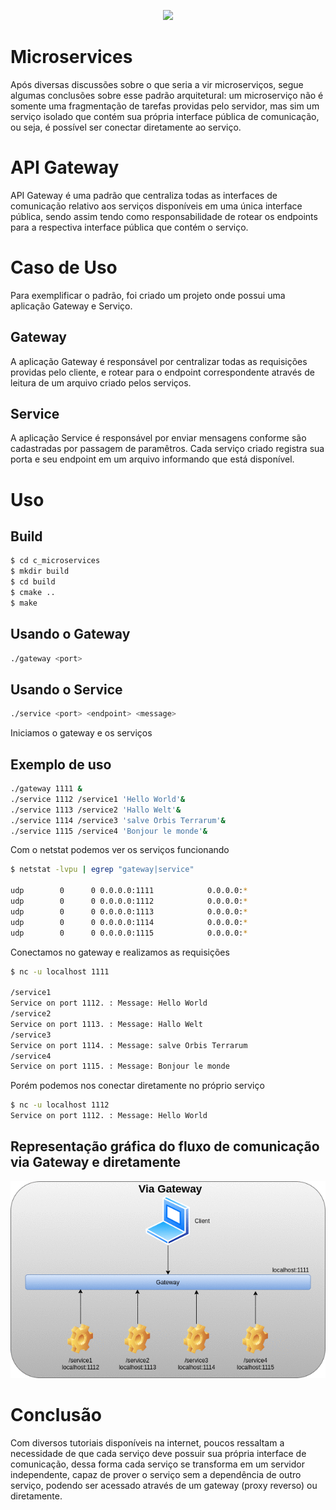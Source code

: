 <p align="center">
  <img src="https://www.xenonstack.com/images/insights/xenonstack-what-are-microservices.png" />
</p>

# Microservices
Após diversas discussões sobre o que seria a vir microserviços, segue algumas conclusões sobre esse padrão arquitetural:
um microserviço não é somente uma fragmentação de tarefas providas pelo servidor, mas sim um serviço isolado
que contém sua própria interface pública de comunicação, ou seja, é possível ser conectar diretamente ao serviço.

# API Gateway

API Gateway é uma padrão que centraliza todas as interfaces de comunicação relativo aos serviços
disponíveis em uma única interface pública, sendo assim tendo como responsabilidade de rotear os
endpoints para a respectiva interface pública que contém o serviço.

# Caso de Uso

Para exemplificar o padrão, foi criado um projeto onde possui uma aplicação Gateway e Serviço.

## Gateway 

A aplicação Gateway é responsável por centralizar todas as requisições providas pelo cliente, e rotear para o endpoint correspondente
através de leitura de um arquivo criado pelos serviços.

## Service

A aplicação Service é responsável por enviar mensagens conforme são cadastradas por passagem de paramêtros. Cada serviço criado
registra sua porta e seu endpoint em um arquivo informando que está disponível.

# Uso
## Build
```bash
$ cd c_microservices
$ mkdir build
$ cd build
$ cmake ..
$ make
```


## Usando o Gateway
```bash
./gateway <port>
```

## Usando o Service
```bash
./service <port> <endpoint> <message>
```

Iniciamos o gateway e os serviços
## Exemplo de uso
```bash
./gateway 1111 &
./service 1112 /service1 'Hello World'&
./service 1113 /service2 'Hallo Welt'&
./service 1114 /service3 'salve Orbis Terrarum'&
./service 1115 /service4 'Bonjour le monde'&
```

Com o netstat podemos ver os serviços funcionando

```bash
$ netstat -lvpu | egrep "gateway|service" 

udp        0      0 0.0.0.0:1111            0.0.0.0:*                           25144/./gateway     
udp        0      0 0.0.0.0:1112            0.0.0.0:*                           25365/./service     
udp        0      0 0.0.0.0:1113            0.0.0.0:*                           25440/./service     
udp        0      0 0.0.0.0:1114            0.0.0.0:*                           25485/./service     
udp        0      0 0.0.0.0:1115            0.0.0.0:*                           25559/./service  
```

Conectamos no gateway e realizamos as requisições

```bash
$ nc -u localhost 1111

/service1
Service on port 1112. : Message: Hello World
/service2
Service on port 1113. : Message: Hallo Welt
/service3
Service on port 1114. : Message: salve Orbis Terrarum
/service4
Service on port 1115. : Message: Bonjour le monde

```

Porém podemos nos conectar diretamente no próprio serviço

```bash
$ nc -u localhost 1112
Service on port 1112. : Message: Hello World
```
## Representação gráfica do fluxo de comunicação via Gateway e diretamente
<p align="center">
  <img src="./image/animation.gif" />
</p>


# Conclusão 
Com diversos tutoriais disponíveis na internet, poucos ressaltam a necessidade de que cada serviço deve possuir sua própria interface
de comunicação, dessa forma cada serviço se transforma em um servidor independente, capaz de prover o serviço sem a dependência 
de outro serviço, podendo ser acessado através de um gateway (proxy reverso) ou diretamente.
